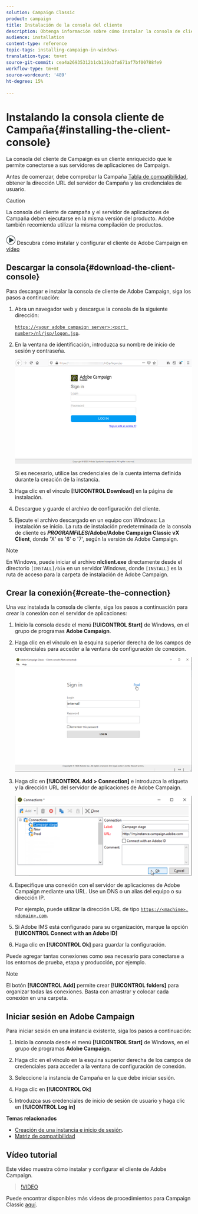 ```yaml
---
solution: Campaign Classic
product: campaign
title: Instalación de la consola del cliente
description: Obtenga información sobre cómo instalar la consola de cliente
audience: installation
content-type: reference
topic-tags: installing-campaign-in-windows-
translation-type: tm+mt
source-git-commit: cea4a26935312b1cb119a3fa671af7bf00788fe9
workflow-type: tm+mt
source-wordcount: '489'
ht-degree: 15%

---
```



# Instalando la consola cliente de Campaña{#installing-the-client-console}

La consola del cliente de Campaign es un cliente enriquecido que le permite conectarse a sus servidores de aplicaciones de Campaign. 

Antes de comenzar, debe comprobar la Campaña [Tabla de compatibilidad](https://helpx.adobe.com/es/campaign/kb/compatibility-matrix.html), obtener la dirección URL del servidor de Campaña y las credenciales de usuario.

>[!CAUTION]
>
>La consola del cliente de campaña y el servidor de aplicaciones de Campaña deben ejecutarse en la misma versión del producto. Adobe también recomienda utilizar la misma compilación de productos.

![](assets/do-not-localize/how-to-video.png) Descubra cómo instalar y configurar el cliente de Adobe Campaign en  [vídeo](#video)

## Descargar la consola{#download-the-client-console}

Para descargar e instalar la consola de cliente de Adobe Campaign, siga los pasos a continuación:

1. Abra un navegador web y descargue la consola de la siguiente dirección:

   [`https://<your adobe campaign server>:<port number>/nl/jsp/logon.jsp`](https://myserver.adobe.com/nl/jsp/logon.jsp).

1. En la ventana de identificación, introduzca su nombre de inicio de sesión y contraseña.

   ![](assets/s_ncs_install_setup_download01.png)

   Si es necesario, utilice las credenciales de la cuenta interna definida durante la creación de la instancia.

1. Haga clic en el vínculo **[!UICONTROL Download]** en la página de instalación.
1. Descargue y guarde el archivo de configuración del cliente.
1. Ejecute el archivo descargado en un equipo con Windows: La instalación se inicio. La ruta de instalación predeterminada de la consola de cliente es **$PROGRAMFILES$/Adobe/Adobe Campaign Classic vX Client**, donde &#39;X&#39; es &#39;6&#39; o &#39;7&#39;, según la versión de Adobe Campaign.

>[!NOTE]
>
>En Windows, puede iniciar el archivo **nlclient.exe** directamente desde el directorio `[INSTALL]/bin` en un servidor Windows, donde `[INSTALL]` es la ruta de acceso para la carpeta de instalación de Adobe Campaign.

## Crear la conexión{#create-the-connection}

Una vez instalada la consola de cliente, siga los pasos a continuación para crear la conexión con el servidor de aplicaciones:

1. Inicio la consola desde el menú **[!UICONTROL Start]** de Windows, en el grupo de programas **Adobe Campaign**.

1. Haga clic en el vínculo en la esquina superior derecha de los campos de credenciales para acceder a la ventana de configuración de conexión.

   ![](assets/s_ncs_install_define_connection_01.png)

1. Haga clic en **[!UICONTROL Add > Connection]** e introduzca la etiqueta y la dirección URL del servidor de aplicaciones de Adobe Campaign.

   ![](assets/s_ncs_install_define_connection_02.png)

1. Especifique una conexión con el servidor de aplicaciones de Adobe Campaign mediante una URL. Use un DNS o un alias del equipo o su dirección IP.

   Por ejemplo, puede utilizar la dirección URL de tipo [`https://<machine>.<domain>.com`](https://myserver.adobe.com).

1. Si Adobe IMS está configurado para su organización, marque la opción **[!UICONTROL Connect with an Adobe ID]**

1. Haga clic en **[!UICONTROL Ok]** para guardar la configuración.

Puede agregar tantas conexiones como sea necesario para conectarse a los entornos de prueba, etapa y producción, por ejemplo.

>[!NOTE]
>
>El botón **[!UICONTROL Add]** permite crear **[!UICONTROL folders]** para organizar todas las conexiones. Basta con arrastrar y colocar cada conexión en una carpeta.

## Iniciar sesión en Adobe Campaign

Para iniciar sesión en una instancia existente, siga los pasos a continuación:

1. Inicio la consola desde el menú **[!UICONTROL Start]** de Windows, en el grupo de programas **Adobe Campaign**.

1. Haga clic en el vínculo en la esquina superior derecha de los campos de credenciales para acceder a la ventana de configuración de conexión.

1. Seleccione la instancia de Campaña en la que debe iniciar sesión.

1. Haga clic en **[!UICONTROL Ok]**

1. Introduzca sus credenciales de inicio de sesión de usuario y haga clic en **[!UICONTROL Log in]**

**Temas relacionados**

* [Creación de una instancia e inicio de sesión](../../installation/using/creating-an-instance-and-logging-on.md).
* [Matriz de compatibilidad](https://helpx.adobe.com/campaign/kb/compatibility-matrix.html)

## Vídeo tutorial

Este vídeo muestra cómo instalar y configurar el cliente de Adobe Campaign.

>[!VIDEO](https://video.tv.adobe.com/v/35124?quality=12)

Puede encontrar disponibles más vídeos de procedimientos para Campaign Classic [aquí](https://experienceleague.adobe.com/docs/campaign-classic-learn/tutorials/overview.html?lang=es).
